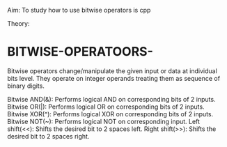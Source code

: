 Aim:
To study how to use bitwise operators is cpp

Theory:
# BITWISE-OPERATOORS-
Bitwise operators change/manipulate the given input or data at individual bits level. They operate on integer operands treating them as sequence of binary digits.

Bitwise AND(&): Performs logical AND on corresponding bits of 2 inputs.
Bitwise OR(|): Performs logical OR on corresponding bits of 2 inputs.
Bitwise XOR(^): Performs logical XOR on corresponding bits of 2 inputs.
Bitwise NOT(~): Performs logical NOT on corresponding input.
Left shift(<<): Shifts the desired bit to 2 spaces left.
Right shift(>>): Shifts the desired bit to 2 spaces right.
